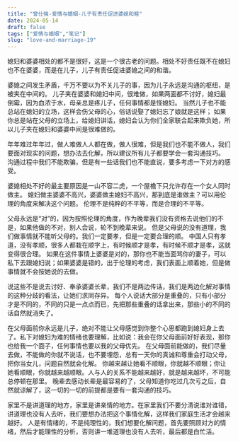 ```yaml
---
title: "曾仕强-爱情与婚姻-儿子有责任促进婆媳和睦"
date: 2024-05-14
draft: false
tags: ["爱情与婚姻","笔记"]
slug: "love-and-marriage-19"
---
```


媳妇和婆婆相处的都不是很好，这是一个很古老的问题。相处不好责任既不在媳妇也不在婆婆，而是在儿子，儿子有责任促进婆媳之间的和谐。

婆媳之间发生矛盾，千万不要以为不关儿子的事，因为儿子永远是沟通的枢纽，是被夹在中间的。
儿子夹在婆婆和媳妇中间，很难做，如果两面都不讨好，媳妇最倒霉，因为血浓于水，母亲总是疼儿子，任何事情都是怪媳妇。
当然儿子也不能总站在媳妇的立场，这样会伤父母的心，俗话说娶了媳妇忘了娘就是这样；
如果你总是站在父母的立场上，给媳妇讲话，媳妇会认为你们全家联合起来欺负她，所以儿子夹在媳妇和婆婆中间是很难做的。

年年难过年年过，做人难做人人都在做，做人很难，但是我们也不能不做人，我们要面对现实的问题，想办法去化解，所以建议所有儿子都要学会一套沟通技巧。
沟通过程中我们不能欺骗，但是有一些话我们也不能直说，要多考虑一下对方的感受。

婆媳相处不好的最主要原因是一山不容二虎，一个屋檐下只允许存在一个女人同时做主。
媳妇做主婆婆不高兴，婆婆做主媳妇不高兴，那到底是谁做主？可以用伦理的角度来解决这个问题。
伦理不是纯粹的不平等，而是合理的不平等。

父母永远是“对”的，因为按照伦理的角度，作为晚辈我们没有资格去说他们的不是，如果他做的不对，别人会说，轮不到晚辈来说。
但是父母说的没有道理，我们做事情就不能听父母的。我们一定要孝，但是一定要合理的顺。
中国人只有孝道，没有孝顺，很多人都栽在顺字上，有时候顺才是孝，有时候不顺才是孝，这就变得很合理。
如果在这件事情上婆婆是对的，那你也不能当面骂你的妻子，可以私下去跟媳妇说；如果婆婆是错的，出于伦理的考虑，我们表面上顺着她，但是做事情就不会按她说的去做。

说这些不是说去讨好、奉承婆婆长辈，我们不是两边传话，我们是两边化解对事情的这种分歧的看法，让她们求同存异。
每个人说话大部分是重叠的，只有小部分才是不同的，不同的只是一点点而已，先把那些重叠的话拿出来，那些小的不同的话自然就消失了。

在父母面前你永远是儿子，绝对不能让父母感觉到你整个心思都跑到媳妇身上去了。私下对媳妇为难的情绪也要理解，比如说：我会在你父母面前好好表现，那你也给我一个面子，任何事情也要以我的父母优先。
在父母面前能做的，我们尽量去做，不能做的你就不说话，也不要埋怨，总有一天你的真诚和尊重会打动父母，把你当女儿，问题自然就会化解。
你越来越让她看不顺眼，你就越不顺眼；你让她看顺眼，你就越来越顺眼。人与人的关系不能越来越好，就是越来越坏，不可能总停顿在那里。
晚辈去感动长辈是最容易的了，父母知道你吃过几次亏之后，自然就谅解了，这一切的一切的前提都是要有一套沟通的技巧。

家里不是讲道理的地方，家里是讲亲情的地方。在家里我们不要分清说谁对谁错，讲道理也没有人去听，我们要想办法把这个事情化解，这样我们家庭生活才会越来越好。
人是有情绪的，不是纯理性的，我们想要化解问题，首先要照顾对方的情绪，然后才能理性的分析，否则讲一堆道理也没有人去听，最后都是白忙活。
